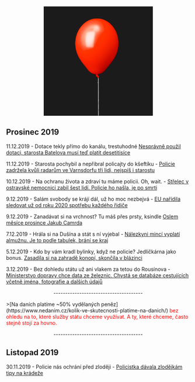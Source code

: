 <p align="center">
   <img src="cervenybalonek.png">
</p>

## Prosinec 2019

11.12.2019 - Dotace tekly přímo do kanálu, trestuhodné [Nesprávně použil dotaci, starosta Batelova musí teď platit desetitisíce](https://www.idnes.cz/jihlava/zpravy/soud-batelov-kanalizace-starosta-jiri-dolezal-pokuta-dotace-vysocina-trest.A191211_104925_jihlava-zpravy_mv)

11.12.2019 - Starosta pochybil a nepřibral policajty do kšeftíku - [Policie zadržela kvůli radarům ve Varnsdorfu tři lidi, nejspíš i starostu](https://www.idnes.cz/usti/zpravy/varnsdorf-radary-zadrzeni-policie-starosta.A191211_084534_usti-zpravy_alh)

10.12.2019 - Na ochranu života a zdraví tu máme policii. Oh, wait. - [Střelec v ostravské nemocnici zabil šest lidí. Policie ho našla, je po smrti](https://www.idnes.cz/ostrava/zpravy/strelba-ostrava-nemocnice-policie-zasah.A191210_081440_ostrava-zpravy_klu)

9.12.2019 - Salám svobody se krájí dál, už ho moc nezbejvá - [EU nařídila sledovat už od roku 2020 spotřebu každého řidiče](http://www.autoforum.cz/predstaveni/eu-naridila-sledovat-od-roku-2020-spotrebu-kazdeho-ridice-nekteri-na-to-doplati/?utm_source=www.seznam.cz&utm_medium=sekce-z-internetu&fbclid=IwAR0SaypAUu5HeAF_kR1FIRaACko1HTcb3wcPIjZ05x0JfnlqOteFWOGPl20)

9.12.2019 - Zanadávat si na vrchnost? Tu máš přes prsty, ksindle [Oslem měsíce prosince Jakub Camrda](https://paragraphos.pecina.cz/all/uvahy-a-komentare/oslem-mesice-prosince-jakub-carmda)

7.12.2019 - Hrála si na Dušína a stát s ní vyjebal - [Nálezkyni mincí vyplatí almužnu. Je to podle tabulek, brání se kraj](https://www.idnes.cz/pardubice/zpravy/nalezne-nalez-minci-vychodoceske-muzeum-pardubicky-kraj-poklad-chocen.A191206_123349_pardubice-zpravy_lati?)

5.12.2019 - Kdo by vám kradl bylinky, když ne policie? Jedličkárna jako bonus. [Zasadila si na zahradě konopí, skončila v blázinci](https://www.novinky.cz/domaci/clanek/zasadila-si-na-zahrade-konopi-skoncila-v-blazinci-40306030?dop-ab-variant=102&seq-no=3&source=hp&utm_source=www.seznam.cz&utm_medium=z-boxiku&utm_campaign=null&fbclid=IwAR2JTH4a4M41_5WWLE8yxw_ZbqIPl2QEjFnf4ym84vaI6wQwdO29jiv0OoQ)

3.12.2019 - Bez dohledu státu už ani vlakem za tetou do Rousínova - [Ministerstvo dopravy chce data ze železnic. Chystá se databáze cestujících včetně jména, fotografie a dalších údajů](https://www.zive.cz/clanky/ministerstvo-dopravy-chce-data-ze-zeleznic-chysta-se-databaze-cestujicich-vcetne-jmena-fotografie-a-dalsich-udaju/sc-3-a-201466/default.aspx?fbclid=IwAR3Z291mNZHGooB0zCKfv4gZHAi3HOKEv3zax4V-Jw1wn6Sizx-uuteIl7o)

<p align="center">
      --------------------------------------
</p>
>[Na daních platíme ~50% vydělaných peněz](https://www.nedanim.cz/kolik-ve-skutecnosti-platime-na-danich/) <span style="color:red">bez ohledu na to, které služby státu chceme využívat. A ty, které chceme, často stejně stojí za hovno.</span>

<p align="center">
      --------------------------------------
</p>

## Listopad 2019

30.11.2019 - Policie nás ochrání před zloději - [Policistka dávala zlodějkám tipy na krádeže](https://www.novinky.cz/krimi/clanek/policistka-davala-zlodejkam-tipy-na-kradeze-40305361?dop-ab-variant=0&seq-no=2&source=hp&utm_source=www.seznam.cz&utm_medium=z-boxiku&utm_campaign=null)
